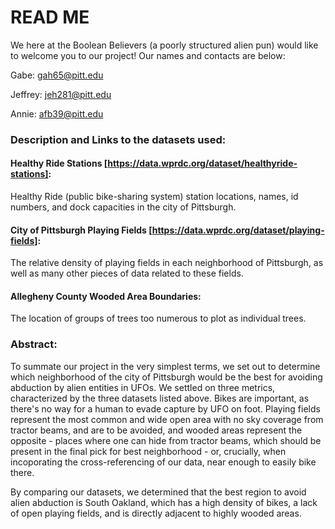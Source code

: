 # READ ME
We here at the Boolean Believers (a poorly structured alien pun) would like to welcome you to our project! Our names and contacts are below:

Gabe: gah65@pitt.edu

Jeffrey: jeh281@pitt.edu

Annie: afb39@pitt.edu

### Description and Links to the datasets used:

#### Healthy Ride Stations [https://data.wprdc.org/dataset/healthyride-stations]: 
Healthy Ride (public bike-sharing system) station locations, names, id numbers, and dock capacities in the city of Pittsburgh.

#### City of Pittsburgh Playing Fields [https://data.wprdc.org/dataset/playing-fields]:
The relative density of playing fields in each neighborhood of Pittsburgh, as well as many other pieces of data related to these fields.

#### Allegheny County Wooded Area Boundaries:
The location of groups of trees too numerous to plot as individual trees.

### Abstract: 
To summate our project in the very simplest terms, we set out to determine which neighborhood of the city of Pittsburgh would be the best for avoiding abduction by alien entities in UFOs. We settled on three metrics, characterized by the three datasets listed above. Bikes are important, as there's no way for a human to evade capture by UFO on foot. Playing fields represent the most common and wide open area with no sky coverage from tractor beams, and are to be avoided, and wooded areas represent the opposite - places where one can hide from tractor beams, which should be present in the final pick for best neighborhood - or, crucially, when incoporating the cross-referencing of our data, near enough to easily bike there.

By comparing our datasets, we determined that the best region to avoid alien abduction is South Oakland, which has a high density of bikes, a lack of open playing fields, and is directly adjacent to highly wooded areas.
